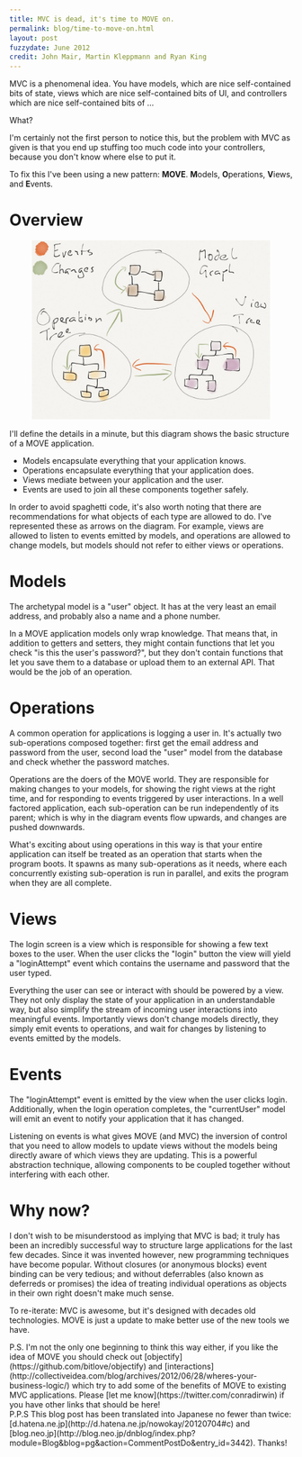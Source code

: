 ```yaml
---
title: MVC is dead, it's time to MOVE on.
permalink: blog/time-to-move-on.html
layout: post
fuzzydate: June 2012
credit: John Mair, Martin Kleppmann and Ryan King
---
```


MVC is a phenomenal idea. You have models, which are nice self-contained bits of
state, views which are nice self-contained bits of UI, and controllers which are nice
self-contained bits of …

What?

I'm certainly not the first person to notice this, but the problem with MVC as given is
that you end up stuffing too much code into your controllers, because you don't know where
else to put it.

To fix this I've been using a new pattern: <b>MOVE</b>. <b>M</b>odels, <b>O</b>perations,
<b>V</b>iews, and <b>E</b>vents.

Overview
========

<figure class="image">
 <a href="../images/move.jpg" title="Architecture of a MOVE app">
  <img src="../images/move.jpg" alt="Architecture of a MOVE app">
 </a>
</figure>

I'll define the details in a minute, but this diagram shows the basic structure of a MOVE
application.

* Models encapsulate everything that your application knows.
* Operations encapsulate everything that your application does.
* Views mediate between your application and the user.
* Events are used to join all these components together safely.

In order to avoid spaghetti code, it's also worth noting that there are recommendations
for what objects of each type are allowed to do. I've represented these as arrows on the
diagram. For example, views are allowed to listen to events emitted by models, and
operations are allowed to change models, but models should not refer to either views or
operations.

Models
======

The archetypal model is a "user" object. It has at the very least an email address, and
probably also a name and a phone number.

In a MOVE application models only wrap knowledge. That means that, in addition to getters
and setters, they might contain functions that let you check "is this the user's
password?", but they don't contain functions that let you save them to a database or
upload them to an external API. That would be the job of an operation.

Operations
==========

A common operation for applications is logging a user in. It's actually two sub-operations
composed together: first get the email address and password from the user, second load the
"user" model from the database and check whether the password matches.

Operations are the doers of the MOVE world. They are responsible for making changes to
your models, for showing the right views at the right time, and for responding to events
triggered by user interactions. In a well factored application, each sub-operation can be
run independently of its parent; which is why in the diagram events flow upwards, and
changes are pushed downwards.

What's exciting about using operations in this way is that your entire application can
itself be treated as an operation that starts when the program boots. It spawns as many
sub-operations as it needs, where each concurrently existing sub-operation is run in
parallel, and exits the program when they are all complete.

Views
=====

The login screen is a view which is responsible for showing a few text boxes to the user.
When the user clicks the "login" button the view will yield a "loginAttempt" event which
contains the username and password that the user typed.

Everything the user can see or interact with should be powered by a view. They not only
display the state of your application in an understandable way, but also simplify the
stream of incoming user interactions into meaningful events. Importantly views don't
change models directly, they simply emit events to operations, and wait for changes by
listening to events emitted by the models.

Events
======

The "loginAttempt" event is emitted by the view when the user clicks login. Additionally,
when the login operation completes, the "currentUser" model will emit an event to notify
your application that it has changed.

Listening on events is what gives MOVE (and MVC) the inversion of control that you need to
allow models to update views without the models being directly aware of which views they
are updating. This is a powerful abstraction technique, allowing components to be coupled
together without interfering with each other.

Why now?
========

I don't wish to be misunderstood as implying that MVC is bad; it truly has been an
incredibly successful way to structure large applications for the last few decades. Since
it was invented however, new programming techniques have become popular. Without closures
(or anonymous blocks) event binding can be very tedious; and without deferrables (also
known as deferreds or promises) the idea of treating individual operations as objects in
their own right doesn't make much sense.

To re-iterate: MVC is awesome, but it's designed with decades old technologies. MOVE is
just a update to make better use of the new tools we have.

<aside>P.S. I'm not the only one beginning to think this way either, if you like
the idea of MOVE you should check out [objectify](https://github.com/bitlove/objectify)
and
[interactions](http://collectiveidea.com/blog/archives/2012/06/28/wheres-your-business-logic/)
which try to add some of the benefits of MOVE to existing MVC applications.  Please [let
me know](https://twitter.com/conradirwin) if you have other links that should be
here!</aside>

<aside>P.P.S This blog post has been translated into Japanese no fewer than twice:
[d.hatena.ne.jp](http://d.hatena.ne.jp/nowokay/20120704#c) and [blog.neo.jp](http://blog.neo.jp/dnblog/index.php?module=Blog&blog=pg&action=CommentPostDo&entry_id=3442). Thanks!</aside>
